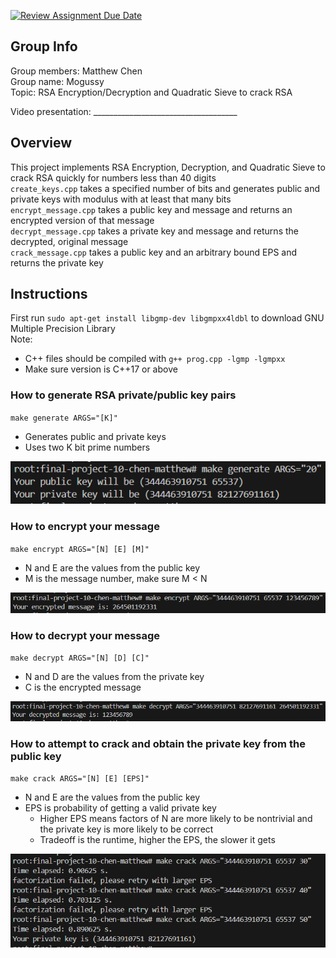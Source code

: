 [![Review Assignment Due Date](https://classroom.github.com/assets/deadline-readme-button-24ddc0f5d75046c5622901739e7c5dd533143b0c8e959d652212380cedb1ea36.svg)](https://classroom.github.com/a/ecp4su41)

## Group Info
Group members: Matthew Chen  
Group name: Mogussy  
Topic: RSA Encryption/Decryption and Quadratic Sieve to crack RSA  

Video presentation: ____________________________________

## Overview
This project implements RSA Encryption, Decryption, and Quadratic Sieve to crack RSA quickly for numbers less than 40 digits  
`create_keys.cpp` takes a specified number of bits and generates public and private keys with modulus with at least that many bits  
`encrypt_message.cpp` takes a public key and message and returns an encrypted version of that message  
`decrypt_message.cpp` takes a private key and message and returns the decrypted, original message  
`crack_message.cpp` takes a public key and an arbitrary bound EPS and returns the private key

## Instructions
First run `sudo apt-get install libgmp-dev libgmpxx4ldbl` to download GNU Multiple Precision Library  
Note: 
- C++ files should be compiled with `g++ prog.cpp -lgmp -lgmpxx`  
- Make sure version is C++17 or above

### How to generate RSA private/public key pairs
`make generate ARGS="[K]"`
- Generates public and private keys
- Uses two K bit prime numbers

![ex of create keys](pictures/generatepic.PNG)

### How to encrypt your message
`make encrypt ARGS="[N] [E] [M]"`
- N and E are the values from the public key
- M is the message number, make sure M < N

![ex of encrypting msg](pictures/encryptpic.PNG)

### How to decrypt your message
`make decrypt ARGS="[N] [D] [C]"`
- N and D are the values from the private key
- C is the encrypted message

![ex of decrypting msg](pictures/decryptpic.PNG)

### How to attempt to crack and obtain the private key from the public key
`make crack ARGS="[N] [E] [EPS]"`
- N and E are the values from the public key
- EPS is probability of getting a valid private key
    - Higher EPS means factors of N are more likely to be nontrivial and the private key is more likely to be correct
    - Tradeoff is the runtime, higher the EPS, the slower it gets

![ex of cracking rsa](pictures/crackmessagepic.PNG)
